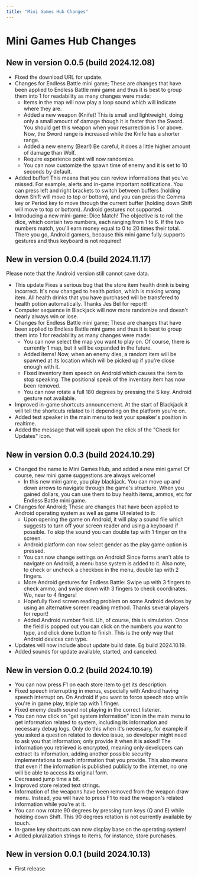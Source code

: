 ```yaml
---
title: "Mini Games Hub Changes"
---
```

# Mini Games Hub Changes
## New in version 0.0.5 (build 2024.12.08)
- Fixed the download URL for update.
- Changes for Endless Battle mini game; These are changes that have been applied to Endless Battle mini game and thus it is best to group them into 1 for readability as many changes were made:
	- Items in the map will now play a loop sound which will indicate where they are.
	- Added a new weapon (Knife)! This is small and lightweight, doing only a small amount of damage though it is faster than the Sword. You should get this weapon when your resurrection is 1 or above. Now, the Sword range is increased while the Knife has a shorter range.
	- Added a new enemy (Bear!) Be careful, it does a little higher amount of damage than Wolf.
	- Require experience point will now randomize.
	- You can now customize the spawn time of enemy and it is set to 10 seconds by default.
- Added buffer! This means that you can review informations that you've missed. For example, alerts and in-game important notifications. You can press left and right brackets to switch between buffers (holding down Shift will move to top or bottom), and you can press the Comma key or Period key to move through the current buffer (holding down Shift will move to top or bottom). Android gestures not supported.
- Introducing a new mini-game: Dice Match! The objective is to roll the dice, which contain two numbers, each ranging from 1 to 6. If the two numbers match, you'll earn money equal to 0 to 20 times their total. There you go, Android gamers, because this mini game fully supports gestures and thus keyboard is not required!

## New in version 0.0.4 (build 2024.11.17)
Please note that the Android version still cannot save data.
- This update Fixes a serious bug that the store item health drink is being incorrect. It's now changed to health potion, which is making wrong item. All health drinks that you have purchased will be transfered to health potion automatically. Thanks Jes Bel for report!
- Computer sequence in Blackjack will now more randomize and doesn't nearly always win or lose.
- Changes for Endless Battle mini game; These are changes that have been applied to Endless Battle mini game and thus it is best to group them into 1 for readability as many changes were made:
	- You can now select the map you want to play on. Of course, there is currently 1 map, but it will be expanded in the future.
	- Added items! Now, when an enemy dies, a random item will be spawned at its location which will be picked up if you're close enough with it.
	- Fixed inventory item speech on Android which causes the item to stop speaking. The positional speak of the inventory item has now been removed.
	- You can now rotate a full 180 degrees by pressing the S key. Android gesture not available.
- Improved in-game shortcuts announcement. At the start of Blackjack it will tell the shortcuts related to it depending on the platform you're on.
- Added test speaker in the main menu to test your speaker's position in realtime.
- Added the message that will speak upon the click of the "Check for Updates" icon.

## New in version 0.0.3 (build 2024.10.29)
- Changed the name to Mini Games Hub, and added a new mini game! Of course, new mini game suggestions are always welcome!
	- In this new mini game, you play blackjack. You can move up and down arrows to navigate through the game's structure. When you gained dollars, you can use them to buy health items, ammos, etc for Endless Battle mini game.
- Changes for Android; These are changes that have been applied to Android operating system as well as game UI related to it:
	- Upon opening the game on Android, it will play a sound file which suggests to turn off your screen reader and using a keyboard if possible. To skip the sound you can double tap with 1 finger on the screen.
	- Android platform can now select gender as the play game option is pressed.
	- You can now change settings on Android! Since forms aren't able to navigate on Android, a menu base system is added to it. Also note, to check or uncheck a checkbox in the menu, double tap with 2 fingers.
	- More Android gestures for Endless Battle: Swipe up with 3 fingers to check ammo, and swipe down with 3 fingers to check coordinates. Wo, near to 4 fingers!
	- Hopefully fixed screen reading problem on some Android devices by using an alternative screen reading method. Thanks several players for report!
	- Added Android number field. Uh, of course, this is simulation. Once the field is popped out you can click on the numbers you want to type, and click done button to finish. This is the only way that Android devices can type.
- Updates will now include about update build date. Eg build 2024.10.19.
- Added sounds for update available, started, and canceled.

## New in version 0.0.2 (build 2024.10.19)
- You can now press F1 on each store item to get its description.
- Fixed speech interrupting in menus, especially with Android having speech interrupt on. On Android if you want to force speech stop while you're in game play, triple tap with 1 finger.
- Fixed enemy death sound not playing in the correct listener.
- You can now click on "get system information" icon in the main menu to get information related to system, including its information and necessary debug logs. Only do this when it's necessary, for example if you asked a question related to device issue, so developer might need to ask you that information; only provide it when it is asked! The information you retrieved is encrypted, meaning only developers can extract its information, adding another possible security implementations to each information that you provide. This also means that even if the information is published publicly to the internet, no one will be able to access its original form.
- Decreased jump time a bit.
- Improved store related text strings.
- Information of the weapons have been removed from the weapon draw menu. Instead, you will have to press F1 to read the weapon's related information while you're at it.
- You can now rotate 90 degrees by pressing turn keys (Q and E) while holding down Shift. This 90 degrees rotation is not currently available by touch.
- In-game key shortcuts can now display base on the operating system!
- Added pluralization strings to items, for instance, store purchases.

## New in version 0.0.1 (build 2024.10.13)
- First release